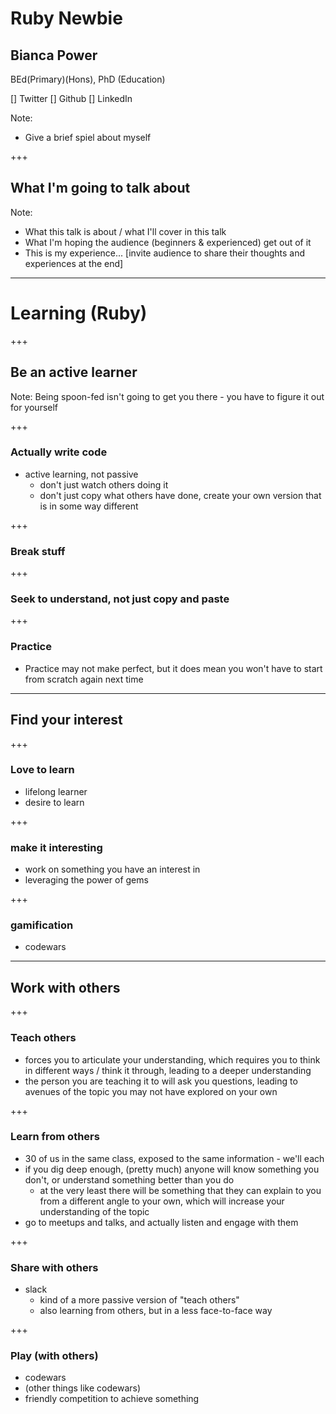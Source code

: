 # Ruby Newbie

## Bianca Power
BEd(Primary)(Hons), PhD (Education)

[] Twitter
[] Github
[] LinkedIn

Note:
* Give a brief spiel about myself

+++

## What I'm going to talk about



Note:
* What this talk is about / what I'll cover in this talk
* What I'm hoping the audience (beginners & experienced) get out of it
* This is my experience... [invite audience to share their thoughts and experiences at the end]


---

# Learning (Ruby)

+++

## Be an active learner

Note:
Being spoon-fed isn't going to get you there - you have to figure it out for yourself

+++

### Actually write code
- active learning, not passive
  - don't just watch others doing it
  - don't just copy what others have done, create your own version that is in some way different

+++

### Break stuff

+++

### Seek to understand, not just copy and paste

+++

### Practice

- Practice may not make perfect, but it does mean you won't have to start from scratch again next time

---

## Find your interest

+++

### Love to learn
- lifelong learner
- desire to learn

+++

### make it interesting
- work on something you have an interest in
- leveraging the power of gems

+++

### gamification
- codewars

---

## Work with others

+++
### Teach others
- forces you to articulate your understanding, which requires you to think in different ways / think it through, leading to a deeper understanding
- the person you are teaching it to will ask you questions, leading to avenues of the topic you may not have explored on your own

+++

### Learn from others
- 30 of us in the same class, exposed to the same information - we'll each
- if you dig deep enough, (pretty much) anyone will know something you don't, or understand something better than you do
  - at the very least there will be something that they can explain to you from a different angle to your own, which will increase your understanding of the topic
- go to meetups and talks, and actually listen and engage with them

+++

### Share with others
- slack
  - kind of a more passive version of "teach others"
  - also learning from others, but in a less face-to-face way

+++

### Play (with others)
- codewars
- (other things like codewars)
- friendly competition to achieve something
